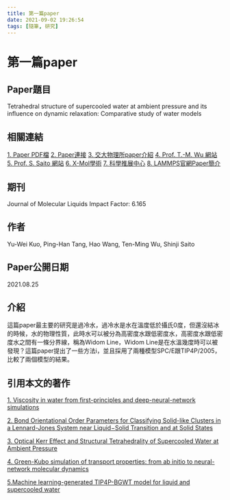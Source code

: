 ```yaml
---
title: 第一篇paper
date: 2021-09-02 19:26:54
tags: [隨筆, 研究]
---
```

<link rel="stylesheet" href="https://cdn.jsdelivr.net/npm/bootstrap-icons@1.10.0/font/bootstrap-icons.css">

# 第一篇paper

## <i class="bi bi-card-text"></i> Paper題目

Tetrahedral structure of supercooled water at ambient pressure and its influence on dynamic relaxation: Comparative study of water models

## <i class="bi bi-book"></i> 相關連結 

<!-- <a href="MachineyPaper_SuperCooled_water.pdf">1. Paper PDF檔 </a> -->


[1. Paper PDF檔](/paper/S0167732221019930.pdf)
[2. Paper連接](https://www.sciencedirect.com/science/article/abs/pii/S0167732221019930#!) 
[3. 交大物理所paper介紹](https://phys.nycu.edu.tw/物理所軟凝態物理研究室supercooled-water研究成果發表於journal-of-molecular/) 
[4. Prof. T.-M. Wu 網站](https://phys.nycu.edu.tw/portfolio-item/吳天鳴-教授/) 
[5. Prof. S. Saito 網站](http://dyna.ims.ac.jp/index.html) 
[6. X-Mol學術](https://www.x-mol.com/paper/1431004720298442752?adv) 
[7. 科學推展中心](https://spec.ntu.edu.tw/20220117-research-phys/?fbclid=IwAR3n9P2KWnb7zBXhketJ_K_3PbrFfdIU7EkNIOW0kbyD55Y-TjUFJR_FKbQ) 
[8. LAMMPS官網Paper簡介](https://www.lammps.org/abstracts/abstract.24321.html) 

## <i class="bi bi-journal"></i> 期刊

Journal of Molecular Liquids 
Impact Factor: 6.165

## <i class="bi bi-people"></i> 作者

Yu-Wei Kuo, Ping-Han Tang, Hao Wang, Ten-Ming Wu, Shinji Saito

## <i class="bi bi-calendar"></i> Paper公開日期

2021.08.25

## <i class="bi bi-pencil-square"></i> 介紹

這篇paper最主要的研究是過冷水，過冷水是水在溫度低於攝氏0度，但還沒結冰的時候，水的物理性質，此時水可以被分為高密度水跟低密度水，高密度水跟低密度水之間有一條分界線，稱為Widom Line，Widom Line是在水溫幾度時可以被發現？這篇paper提出了一些方法i，並且採用了兩種模型SPC/E跟TIP4P/2005，比較了兩個模型的結果。

## <i class="bi bi-card-list"></i> 引用本文的著作

[1. Viscosity in water from first-principles and deep-neural-network simulations](https://arxiv.org/abs/2203.01262)

[2. Bond Orientational Order Parameters for Classifying Solid-like Clusters in a Lennard-Jones System near Liquid−Solid Transition and at Solid States](https://pubs.acs.org/doi/abs/10.1021/acs.jpca.1c09527)

[3. Optical Kerr Effect and Structural Tetrahedrality of Supercooled Water at Ambient Pressure](https://iopscience.iop.org/article/10.1088/1742-6596/2207/1/012019/meta)

[4. Green-Kubo simulation of transport properties: from ab initio to neural-network molecular dynamics](https://iris.sissa.it/handle/20.500.11767/127869)

[5.Machine learning-generated TIP4P-BGWT model for liquid and supercooled water](https://www.sciencedirect.com/science/article/abs/pii/S0167732222019985)
